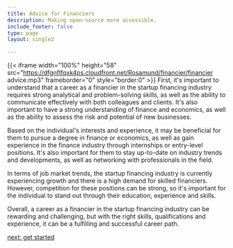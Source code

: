 ```yaml
---
title: Advice for Financiers
description: Making open-source more accessible.
include_footer: false
type: page
layout: single2

---
```


{{< iframe width="100%" height="58" src="https://dfgnflfqxk4ps.cloudfront.net/Rosamund/financier/financier advice.mp3" frameborder="0" style="border:0" >}}
First, it's important to understand that a career as a financier in the startup financing industry requires strong analytical and problem-solving skills, as well as the ability to communicate effectively with both colleagues and clients. It's also important to have a strong understanding of finance and economics, as well as the ability to assess the risk and potential of new businesses.

Based on the individual's interests and experience, it may be beneficial for them to pursue a degree in finance or economics, as well as gain experience in the finance industry through internships or entry-level positions. It's also important for them to stay up-to-date on industry trends and developments, as well as networking with professionals in the field.

In terms of job market trends, the startup financing industry is currently experiencing growth and there is a high demand for skilled financiers. However, competition for these positions can be strong, so it's important for the individual to stand out through their education, experience and skills.

Overall, a career as a financier in the startup financing industry can be rewarding and challenging, but with the right skills, qualifications and experience, it can be a fulfilling and successful career path.


<a href="https://workdojos.com/financier/start">next: get started</a>
